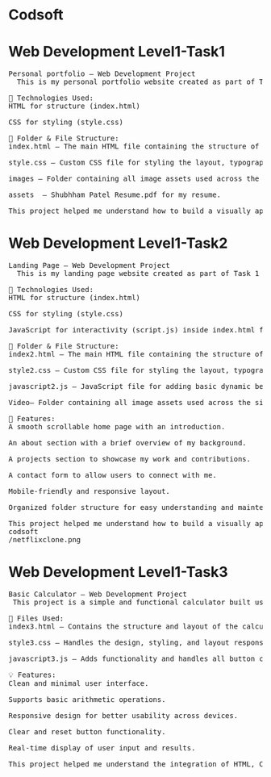 # Codsoft
# Web Development Level1-Task1
<pre>
Personal portfolio – Web Development Project
  This is my personal portfolio website created as part of Task 1 in web development. The project highlights my skills in front-end development using HTML and CSS. It is a clean and interactive portfolio that represents my profile, projects, and contact details.

🔧 Technologies Used:
HTML for structure (index.html)

CSS for styling (style.css)

📁 Folder & File Structure:
index.html – The main HTML file containing the structure of the website.

style.css – Custom CSS file for styling the layout, typography, and responsiveness.

images – Folder containing all image assets used across the site (e.g., man_thinking.png,shubham_logo.png,bg.png ).

assets  – Shubhham Patel Resume.pdf for my resume.

This project helped me understand how to build a visually appealing and well-structured portfolio from scratch. It also gave me hands-on experience in managing files and optimizing design for better performance.
</pre>

# Web Development Level1-Task2
<pre>
Landing Page – Web Development Project
  This is my landing page website created as part of Task 1 in web development. The project highlights my skills in front-end development using HTML, CSS, and JavaScript. It is a clean, responsive, and interactive portfolio that represents my profile, projects, and contact details.

🔧 Technologies Used:
HTML for structure (index.html)

CSS for styling (style.css)

JavaScript for interactivity (script.js) inside index.html for conatct response.

📁 Folder & File Structure:
index2.html – The main HTML file containing the structure of the website.

style2.css – Custom CSS file for styling the layout, typography, and responsiveness.

javascript2.js – JavaScript file for adding basic dynamic behavior and user interaction.

Video– Folder containing all image assets used across the site (e.g.,Portfolio.mp4,landingpage.mp4,BasicCalculator.mp4).

🧩 Features:
A smooth scrollable home page with an introduction.

An about section with a brief overview of my background.

A projects section to showcase my work and contributions.

A contact form to allow users to connect with me.

Mobile-friendly and responsive layout.

Organized folder structure for easy understanding and maintenance.

This project helped me understand how to build a visually appealing and well-structured portfolio from scratch. It also gave me hands-on experience in managing files and optimizing design for better performance.
codsoft
/netflixclone.png
</pre>

# Web Development Level1-Task3
<pre>
Basic Calculator – Web Development Project
 This project is a simple and functional calculator built using HTML, CSS, and JavaScript. It performs basic arithmetic operations such as addition, subtraction, multiplication, and division.

📂 Files Used:
index3.html – Contains the structure and layout of the calculator.

style3.css – Handles the design, styling, and layout responsiveness of the calculator.

javascript3.js – Adds functionality and handles all button click events and calculations.

💡 Features:
Clean and minimal user interface.

Supports basic arithmetic operations.

Responsive design for better usability across devices.

Clear and reset button functionality.

Real-time display of user input and results.

This project helped me understand the integration of HTML, CSS, and JavaScript to build an interactive web tool from scratch. It also improved my logic-building skills and front-end design approach.
</pre>
